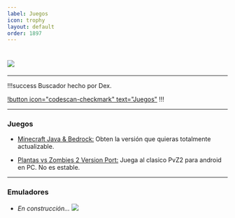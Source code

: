 ```yaml
---
label: Juegos
icon: trophy
layout: default
order: 1897
---
```


# ![](https://i.postimg.cc/3R53SB35/banner-items-lcdh-1.png)

---


!!!success Buscador hecho por Dex.

[!button icon="codescan-checkmark" text="Juegos"](https://tiny.cc/noirpc)
!!!


---

### **Juegos**

- [Minecraft Java & Bedrock:](https://noiroom.tech/Tutoriales/minecraft)
Obten la versión que quieras totalmente actualizable.


- [Plantas vs Zombies 2 Version Port:](https://gamejolt.com/games/Xuwugames_PVZ_Void/714049)
Juega al clasico PvZ2 para android en PC. No es estable.


---

### **Emuladores**

- *En construcción... ![](https://images-ext-1.discordapp.net/external/4YQiWQevguiDbfOGmq5orfGp-lMulNDAHYaXL-aHh5M/https/i.imgur.com/tFp98Tp.png?width=31&height=31)*

